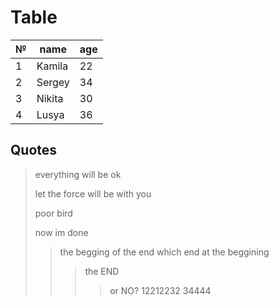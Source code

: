 # Table
|№|name|age
-|----|---
1|Kamila|22
2|Sergey|34
3|Nikita|30
4|Lusya|36

## Quotes
> everything will be ok
> 
> let the force will be with you
> 
> poor bird
>
> now im done
>> the begging of the end which end at the beggining
>>> the END
>>>> or NO?
12212232
34444